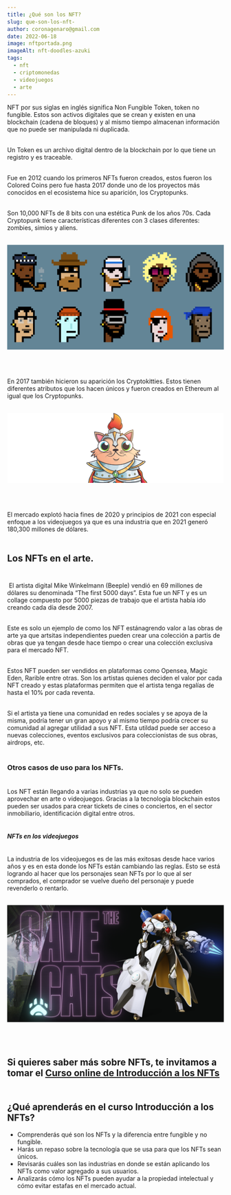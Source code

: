 ```yaml
---
title: ¿Qué son los NFT?
slug: que-son-los-nft-
author: coronagenaro@gmail.com
date: 2022-06-18
image: nftportada.png
imageAlt: nft-doodles-azuki
tags:
  - nft
  - criptomonedas
  - videojuegos
  - arte
---
```

<!--StartFragment-->

NFT por sus siglas en inglés significa Non Fungible Token, token no fungible. Estos son activos digitales que se crean y existen en una blockchain (cadena de bloques) y al mismo tiempo almacenan información que no puede ser manipulada ni duplicada. <br/><br/>

Un Token es un archivo digital dentro de la blockchain por lo que tiene un registro y es traceable. <br/><br/>

Fue en 2012 cuando los primeros NFTs fueron creados, estos fueron los Colored Coins pero fue hasta 2017 donde uno de los proyectos más conocidos en el ecosistema hice su aparición, los Cryptopunks. <br/><br/>

Son 10,000 NFTs de 8 bits con una estética Punk de los años 70s. Cada Cryptopunk tiene características diferentes  con 3 clases diferentes: zombies, simios y aliens. <br/><br/>

![cryptopunks-nft-arte](cryptopunks.png "cryptopunks")

<br/><br/>

En 2017 también hicieron su aparición los Cryptokitties. Estos tienen diferentes atributos que los hacen únicos y fueron creados en Ethereum al igual que los Cryptopunks. <br/><br/>

![nft-arte-cryptokkities](fanciesfront.png "Cryptokitties")

<br/><br/>

El mercado explotó hacia fines de 2020 y principios de 2021 con especial enfoque a los videojuegos ya que es una industria que en 2021 generó 180,300 millones de dólares. <br/><br/>

## Los NFTs en el arte.<br/><br/>

 El artista digital Mike Winkelmann (Beeple) vendió en 69 millones de dólares su denominada “The first 5000 days”. Esta fue un NFT y es un collage compuesto por 5000 piezas de trabajo que el artista había ido creando cada día desde 2007. <br/><br/>

Este es solo un ejemplo de como los NFT estánagrendo valor a las obras de arte ya que artsitas independientes pueden crear una colección a partis de obras que ya tengan desde hace tiempo o crear una colección exclusiva para el mercado NFT. <br/><br/>

Estos NFT pueden ser vendidos en plataformas como Opensea, Magic Eden, Rarible entre otras. Son los artistas quienes deciden el valor por cada NFT creado y estas plataformas permiten que el artista tenga regalías de hasta el 10% por cada reventa. <br/><br/>

Si el artista ya tiene una comunidad en redes sociales y se apoya de la misma, podría tener un gran apoyo y al mismo tiempo podría crecer su comunidad al agregar utilidad a sus NFT. Esta utildad puede ser acceso a nuevas colecciones, eventos exclusivos para coleccionistas de sus obras, airdrops, etc. <br/><br/>

### O﻿tros casos de uso para los NFTs.<br/><br/>

Los NFT están llegando a varias industrias ya que no solo se pueden aprovechar en arte o videojuegos. Gracias a la tecnología blockchain estos pueden ser usados para crear tickets de cines o conciertos, en el sector inmobiliario, identificación digital entre otros.<br/><br/>

#### ***N﻿FTs en los videojuegos***<br/><br/>

L﻿a industria de los videojuegos es de las más exitosas desde hace varios años y es en esta donde los NFTs están cambiando las reglas. Esto se está logrando al hacer que los personajes sean NFTs por lo que al ser comprados, el comprador se vuelve dueño del personaje y puede revenderlo o rentarlo.<br/><br/>

![nft-game](nyanheros.png "Nyan Heros")

<br/><br/>



## S﻿i quieres saber más sobre NFTs, te invitamos a tomar el **[Curso online de Introducción a los NFTs](https://www.crehana.com/cursos-online-data/introduccion-a-los-nfts-1/?source_page=Catalog&__country_code=mx)**<br/><br/>

<!--StartFragment-->

## ¿Qué aprenderás en el curso Introducción a los NFTs?

* Comprenderás qué son los NFTs y la diferencia entre fungible y no fungible.
* Harás un repaso sobre la tecnología que se usa para que los NFTs sean únicos.
* Revisarás cuáles son las industrias en donde se están aplicando los NFTs como valor agregado a sus usuarios.
* Analizarás cómo los NFTs pueden ayudar a la propiedad intelectual y cómo evitar estafas en el mercado actual.

<!--EndFragment-->